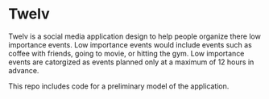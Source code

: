 # Twelv

Twelv is a social media application design to help people organize there low importance events. Low importance events would include events such as coffee with friends, going to movie, or hitting the gym. Low importance events are catorgized as events planned only at a maximum of 12 hours in advance. 

This repo includes code for a preliminary model of the application.
